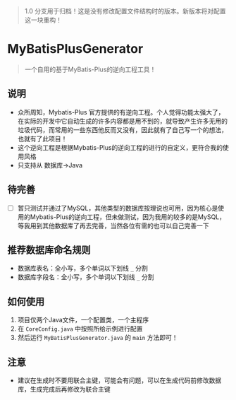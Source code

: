 > 1.0 分支用于归档！这是没有修改配置文件结构时的版本。新版本将对配置这一块重构！



# MyBatisPlusGenerator

> 一个自用的基于MyBatis-Plus的逆向工程工具！

## 说明

* 众所周知，Mybatis-Plus 官方提供的有逆向工程。个人觉得功能太强大了，在实际的开发中它自动生成的许多内容都是用不到的，就导致产生许多无用的垃圾代码，而常用的一些东西他反而又没有，因此就有了自己写一个的想法，也就有了此项目！
* 这个逆向工程是根据Mybatis-Plus的逆向工程的进行的自定义，更符合我的使用风格
* 只支持从 数据库->Java



## 待完善

- [ ] 暂只测试并通过了MySQL，其他类型的数据库按理说也可用，因为核心是使用的Mybatis-Plus的逆向工程，但未做测试，因为我用的较多的是MySQL，等我用到其他数据库了再去完善，当然各位有需的也可以自己完善一下



## 推荐数据库命名规则

* 数据库表名：全小写，多个单词以下划线 ```_``` 分割
* 数据库字段名：全小写，多个单词以下划线 ```_``` 分割



## 如何使用

1. 项目仅两个Java文件，一个配置类，一个主程序
2. 在 ```CoreConfig.java``` 中按照所给示例进行配置
3. 然后运行 ```MyBatisPlusGenerator.java``` 的 ```main``` 方法即可！



## 注意

* 建议在生成时不要用联合主键，可能会有问题，可以在生成代码前修改数据库，生成完成后再修改为联合主键

